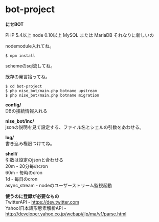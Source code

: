 bot-project
===========

**にせBOT**

PHP 5.4以上 node 0.10以上 MySQL または MariaDB それなりに新しいの

nodemodule入れてね。

```
$ npm install  
```

schemeのsql流してね。  



既存の発言拾ってね。
```
$ cd bot-project  
$ php nise_bot/main.php botname upstream  
$ php nise_bot/main.php botname migration  
```

**config/**  
DBの接続情報入れる

**nise_bot/inc/**  
jsonの説明を見て設定する、ファイル名とシェルの引数をあわせる。

**log/**  
書き込み権限つけてね。

**shell/**  
引数は設定のjsonと合わせる  
20m - 20分毎のcron  
60m - 毎時のcron  
1d - 毎日のcron  
async_stream - nodeのユーザーストリーム監視起動

**使うのに登録が必要なもの**  
TwitterAPI - https://dev.twitter.com  
Yahoo!日本語形態素解析API - http://developer.yahoo.co.jp/webapi/jlp/ma/v1/parse.html
